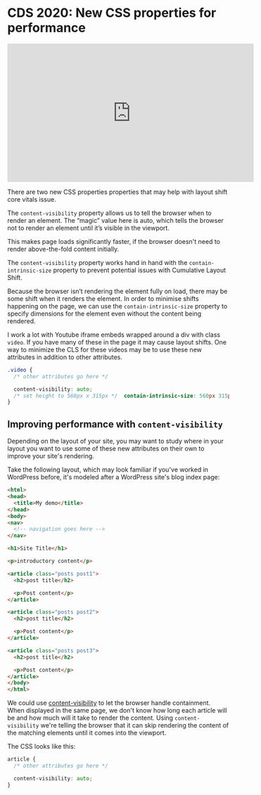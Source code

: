# CDS 2020: New CSS properties for performance

<div class="video">
  <iframe width="560" height="315" src="https://www.youtube.com/embed/Z6wjUOSh9Tk" frameborder="0" allow="accelerometer; autoplay; clipboard-write; encrypted-media; gyroscope; picture-in-picture" allowfullscreen></iframe>
</div>

There are two new CSS properties properties that may help with layout shift core vitals issue.

The `content-visibility` property allows us to tell the browser when to render an element. The “magic” value here is auto, which tells the browser not to render an element until it’s visible in the viewport.

This makes page loads significantly faster, if the browser doesn't need to render above-the-fold content initially. 

The `content-visibility` property works hand in hand with the `contain-intrinsic-size` property to prevent potential issues with Cumulative Layout Shift.

Because the browser isn’t rendering the element fully on load, there may be some shift when it renders the element. In order to minimise shifts happening on the page, we can use the `contain-intrinsic-size` property to specify dimensions for the element even without the content being rendered.

I work a lot with Youtube iframe embeds wrapped around a div with class `video`. If you have many of these in the page it may cause layout shifts. One way to minimize the CLS for these videos may be to use these new attributes in addition to other attributes.

```css
.video {
  /* other attributes go here */  

  content-visibility: auto;
  /* set height to 560px x 315px */  contain-intrinsic-size: 560px 315px; 
}
```

## Improving performance with `content-visibility`

Depending on the layout of your site, you may want to study where in your layout you want to use some of these new attributes on their own to improve your site's rendering.

Take the following layout, which may look familiar if you've worked in WordPress before, it's modeled after a WordPress site's blog index page:

```html
<html>
<head>
  <title>My demo</title>
</head>
<body>
<nav>
  <!-- navigation goes here -->
</nav>

<h1>Site Title</h1>

<p>introductory content</p>

<article class="posts post1">
  <h2>post title</h2>

  <p>Post content</p>
</article>

<article class="posts post2">
  <h2>post title</h2>

  <p>Post content</p>
</article>

<article class="posts post3">
  <h2>post title</h2>

  <p>Post content</p>
</article>
</body>
</html>
```

We could use [content-visibility](https://web.dev/content-visibility/) to let the browser handle containment. When displayed in the same page, we don't know how long each article will be and how much will it take to render the content. Using `content-visibility` we're telling the browser that it can skip rendering the content of the matching elements until it comes into the viewport.

The CSS looks like this:

```css
article {
  /* other attributes go here */  

  content-visibility: auto;
}
```
